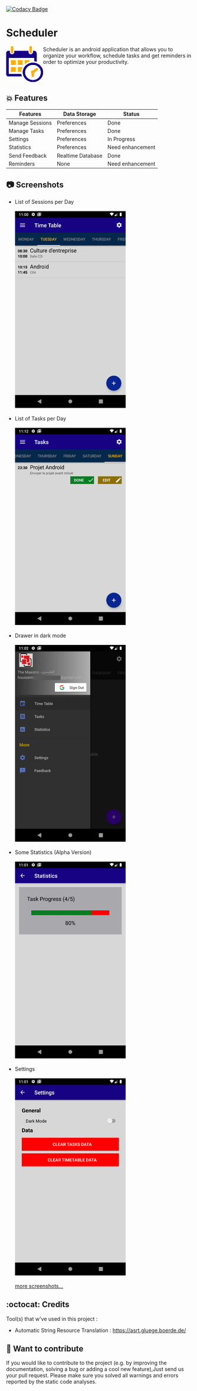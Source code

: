 [![Codacy Badge](https://api.codacy.com/project/badge/Grade/60a1063f55664982bc79ef1ef7fa75dd)](https://www.codacy.com/manual/HoussemTN/schedulerProject?utm_source=github.com&amp;utm_medium=referral&amp;utm_content=HoussemTN/schedulerProject&amp;utm_campaign=Badge_Grade)

# Scheduler

<img  align="left" alt="Scheduler" src="https://github.com/HoussemTN/schedulerProject/blob/master/app/src/main/res/drawable/logo.png?raw=true" heigth="100px" width="100px"/>
Scheduler is an android application that allows you to organize your workflow, schedule tasks and get reminders in order to optimize your productivity.

<br/><br/>

##  :boom: Features

| Features|Data Storage|Status|
|-------------|-------------|-------------|
| Manage Sessions|Preferences|Done|
| Manage Tasks|Preferences|Done|
| Settings|Preferences|In Progress|
| Statistics|Preferences|Need enhancement|
| Send Feedback|Realtime Database|Done|
| Reminders|None|Need enhancement|


## :camera: Screenshots
* List of Sessions per Day <br/> <br/>
  <img  alt="List_Sessions" src="https://github.com/HoussemTN/schedulerProject/blob/master/screenshots/list_timetable.png?raw=true"          heigth="250px" width="300px"/>
    <br/>    <br/>
* List of Tasks per Day <br/> <br/>
   <img  alt="List_Tasks" src="https://github.com/HoussemTN/schedulerProject/blob/master/screenshots/list_tasks.png?raw=true"                     heigth="250px" width="300px"/>
   <br/>    <br/>
* Drawer in dark mode <br/> <br/>
   <img  alt="Drawer_dark_mode" src="https://github.com/HoussemTN/schedulerProject/blob/master/screenshots/drawer_dark.png?raw=true"          heigth="250px" width="300px"/>
   <br/>    <br/>
* Some Statistics (Alpha Version) <br/> <br/>
   <img  alt="statistics" src="https://github.com/HoussemTN/schedulerProject/blob/master/screenshots/stats.png?raw=true" heigth="250px"       width="300px"/>
   <br/>    <br/>
*  Settings  <br/> <br/>
   <img  alt="settings" src="https://github.com/HoussemTN/schedulerProject/blob/master/screenshots/settings.png?raw=true" heigth="250px"      width="300px"/>
   <br/>    <br/>
  <a href="https://github.com/HoussemTN/schedulerProject/tree/master/screenshots">more screenshots...</a>
 ## :octocat: Credits
 Tool(s) that w've used in this project :
 
 * Automatic String Resource Translation : https://asrt.gluege.boerde.de/ 
 
 
 ## :gift_heart: Want to contribute
If you would like to contribute to the project (e.g. by improving the documentation, solving a bug or adding a cool new feature),Just send us your pull request. Please make sure you solved all warnings and errors reported by the static code analyses.
 
